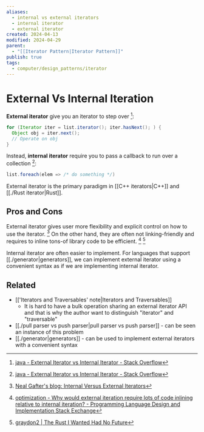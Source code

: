 ```yaml
---
aliases:
  - internal vs external iterators
  - internal iterator
  - external iterator
created: 2024-04-13
modified: 2024-04-29
parent:
  - "[[Iterator Pattern|Iterator Pattern]]"
publish: true
tags:
  - computer/design_patterns/iterator
---
```


# External Vs Internal Iteration

**External iterator** give you an iterator to step over [^stackoverflow]:

```java
for (Iterator iter = list.iterator(); iter.hasNext(); ) {
  Object obj = iter.next();
  // Operate on obj
}
```

Instead, **internal iterator** require you to pass a callback to run over a collection  [^stackoverflow]:

```scala
list.foreach(elem => /* do something */)
```

External iterator is the primary paradigm in [[C++ iterators|C++]] and [[./Rust iterator|Rust]].
## Pros and Cons
External iterator gives user more flexibility and explicit control on how to use the iterator. [^3] On the other hand, they are often not linking-friendly and requires to inline tons-of library code to be efficient. [^1] [^2]

Internal iterator are often easier to implement. For languages that support  [[./generator|generators]], we can implement external iterator using a convenient syntax as if we are implementing internal iterator.

## Related
- [['Iterators and Traversables' note|Iterators and Traversables]]
  - It is hard to have a bulk operation sharing an external iterator API and that is why the author want to distinguish "iterator" and "traversable"
- [[./pull parser vs push parser|pull parser vs push parser]] - can be seen an instance of this problem
- [[./generator|generators]] - can be used to implement external iterators with a convenient syntax


[^stackoverflow]: [java - External Iterator vs Internal Iterator - Stack Overflow](https://stackoverflow.com/questions/224648/external-iterator-vs-internal-iterator#224675)
[^1]: [optimization - Why would external iteration require lots of code inlining relative to internal iteration? - Programming Language Design and Implementation Stack Exchange](https://langdev.stackexchange.com/questions/2664/why-would-external-iteration-require-lots-of-code-inlining-relative-to-internal)
[^2]: [graydon2 | The Rust I Wanted Had No Future](https://graydon2.dreamwidth.org/307291.html)
[^3]: [Neal Gafter's blog: Internal Versus External Iterators](http://gafter.blogspot.com/2007/07/internal-versus-external-iterators.html?m=1)